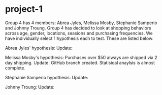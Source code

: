 # project-1
Group 4 has 4 members: Abrea Jyles, Melissa Mosby, Stephanie Samperio and Johnny Troung.
Group 4 has decided to look at shopping behaviors across age, gender, locations, seasions and purchasing frequencies.
We have individually select 1 hypothesis each to test. These are listed below:

Abrea Jyles' hypothesis:
Update:

Melissa Mosby's hypothesis: Purchases over $50 always are shipped via 2 day shipping.
Update: GitHub branch created. Statisical anaylsis is almost complete.

Stephanie Samperio hypothesis:
Update:

Johnny Troung:
Update:
